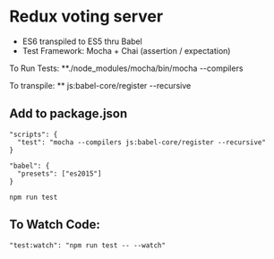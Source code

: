 # Redux voting server
* ES6 transpiled to ES5 thru Babel
* Test Framework: Mocha + Chai (assertion / expectation)
 
To Run Tests:
**./node_modules/mocha/bin/mocha --compilers

To transpile:
** js:babel-core/register --recursive


## Add to package.json

    "scripts": {
      "test": "mocha --compilers js:babel-core/register --recursive"
    }

    "babel": {
      "presets": ["es2015"]
    }

    npm run test

## To Watch Code:

    "test:watch": "npm run test -- --watch"




